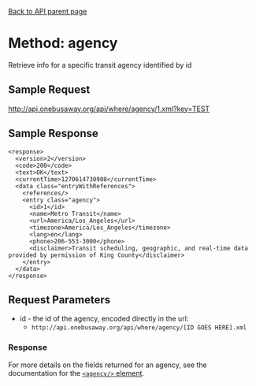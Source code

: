 [Back to API parent page](../index.html)

# Method: agency

Retrieve info for a specific transit agency identified by id

## Sample Request

http://api.onebusaway.org/api/where/agency/1.xml?key=TEST

## Sample Response

    <response>
      <version>2</version>
      <code>200</code>
      <text>OK</text>
      <currentTime>1270614730908</currentTime>
      <data class="entryWithReferences">
        <references/>
        <entry class="agency">
          <id>1</id>
          <name>Metro Transit</name>
          <url>America/Los_Angeles</url>
          <timezone>America/Los_Angeles</timezone>
          <lang>en</lang>
          <phone>206-553-3000</phone>
          <disclaimer>Transit scheduling, geographic, and real-time data provided by permission of King County</disclaimer>
        </entry>
      </data>
    </response>

## Request Parameters

* id - the id of the agency, encoded directly in the url:
    * `http://api.onebusaway.org/api/where/agency/[ID GOES HERE].xml`

### Response

For more details on the fields returned for an agency, see the documentation for the [`<agency/>` element](../elements/agency.html).
